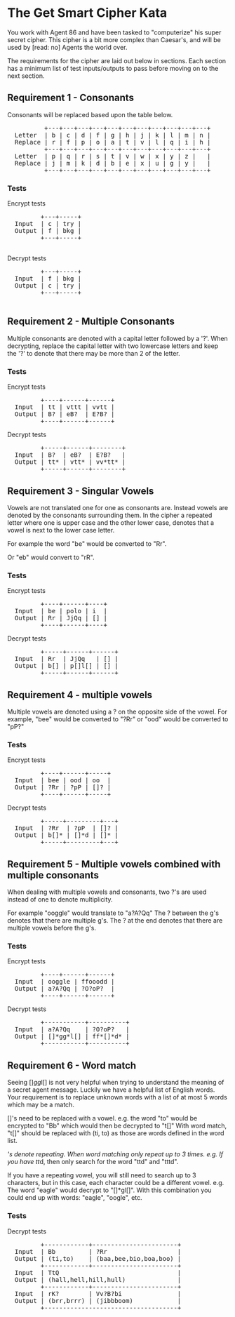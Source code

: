 # The Get Smart Cipher Kata

You work with Agent 86 and have been tasked to "computerize" his super secret cipher. This cipher is a bit more complex than Caesar's, and will be used by [read: no] Agents the world over.

The requirements for the cipher are laid out below in sections. Each section has a minimum list of test inputs/outputs to pass before moving on to the next section. 

## Requirement 1 - Consonants

Consonants will be replaced based upon the table below. 

<pre>
          +---+---+---+---+---+---+---+---+---+---+---+
  Letter  | b | c | d | f | g | h | j | k | l | m | n |
  Replace | r | f | p | o | a | t | v | l | q | i | h |
          +---+---+---+---+---+---+---+---+---+---+---+
  Letter  | p | q | r | s | t | v | w | x | y | z |   |
  Replace | j | m | k | d | b | e | x | u | g | y |   | 
          +---+---+---+---+---+---+---+---+---+---+---+
</pre>

### Tests

Encrypt tests

  <pre>
         +---+-----+
  Input  | c | try | 
  Output | f | bkg |
         +---+-----+
  </pre>

Decrypt tests

  <pre>
         +---+-----+
  Input  | f | bkg |
  Output | c | try |
         +---+-----+
  </pre>

## Requirement 2 - Multiple Consonants

Multiple consonants are denoted with a capital letter followed by a '?'.
When decrypting, replace the capital letter with two lowercase letters
and keep the '?' to denote that there may be more than 2 of the letter.

### Tests

Encrypt tests

<pre>
         +----+------+------+
  Input  | tt | vttt | vvtt |
  Output | B? | eB?  | E?B? | 
         +----+------+------+
</pre>

Decrypt tests

<pre>
         +-----+------+--------+
  Input  | B?  | eB?  | E?B?   |
  Output | tt* | vtt* | vv*tt* |
         +-----+------+--------+
</pre>

## Requirement 3 - Singular Vowels

Vowels are not translated one for one as consonants are. Instead vowels are denoted by the consonants surrounding them. In the cipher a repeated letter where one is upper case and the other lower case, denotes that a vowel is next to the lower case letter.

For example the word "be" would be converted to "Rr".

Or "eb" would convert to "rR".

### Tests

Encrypt tests

<pre>
         +----+------+----+
  Input  | be | polo | i  |
  Output | Rr | JjQq | [] |
         +----+------+----+
</pre>

Decrypt tests

<pre>
         +-----+------+------+
  Input  | Rr  | JjQq   | [] |
  Output | b[] | p[]l[] | [] |
         +-----+------+------+
</pre>

## Requirement 4 - multiple vowels

Multiple vowels are denoted using a ? on the opposite side of the vowel.
For example, "bee" would be converted to "?Rr"
or "ood" would be converted to "pP?"

### Tests

Encrypt tests

<pre>
         +----+------+-----+
  Input  | bee | ood | oo  |
  Output | ?Rr | ?pP | []? |
         +----+------+-----+
</pre>

Decrypt tests

<pre>
         +-----+---------+---+
  Input  | ?Rr  | ?pP  | []? |
  Output | b[]* | []*d | []* |
         +-----+---------+---+
</pre>

## Requirement 5 - Multiple vowels combined with multiple consonants

When dealing with multiple vowels and consonants, two ?'s are used instead of one to denote multiplicity.

For example "ooggle" would translate to "a?A?Qq" The ? between the g's denotes that there are multiple g's. The ? at the end denotes that there are multiple vowels before the g's.

### Tests

Encrypt tests

<pre>
         +----+------+------+
  Input  | ooggle | ffooodd |
  Output | a?A?Qq | ?O?oP?  |
         +----+------+------+
</pre>

Decrypt tests

<pre>
         +-----------+----------+
  Input  | a?A?Qq    | ?O?oP?   |
  Output | []*gg*l[] | ff*[]*d* |
         +-----------+----------+
</pre>

## Requirement 6 - Word match

Seeing []*gg*l[] is not very helpful when trying to understand the meaning of a secret agent message. Luckily we have a helpful list of English words. Your requirement is to replace unknown words with a list of at most 5 words which may be a match. 

[]'s need to be replaced with a vowel. 
e.g. the word "to" would be encrypted to "Bb" which would then be decrypted to "t[]" With word match, "t[]" should be replaced with (ti, to) as those are words defined in the word list. 

*'s denote repeating. When word matching only repeat up to 3 times. e.g. If you have tt*d, then only search for the word "ttd" and "tttd". 

If you have a repeating vowel, you will still need to search up to 3 characters, but in this case, each character could be a different vowel. e.g. The word "eagle" would decrypt to "[]*gl[]". With this combination you could end up with words: "eagle", "oogle", etc.
### Tests

Decrypt tests

<pre>
         +------------+-----------------------+
  Input  | Bb         | ?Rr                   |
  Output | (ti,to)    | (baa,bee,bio,boa,boo) |
         +------------+-----------------------+
  Input  | TtQ                                |
  Output | (hall,hell,hill,hull)              |
         +------------+-----------------------+
  Input  | rK?        | Vv?B?bi               |
  Output | (brr,brrr) | (jibbboom)            |
         +------------------------------------+
</pre>
